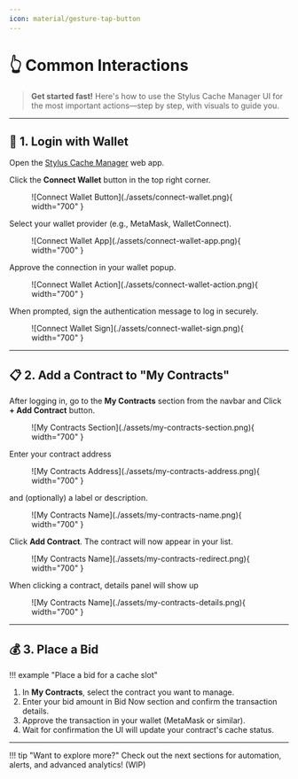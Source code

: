 ```yaml
---
icon: material/gesture-tap-button
---
```


# **👆 Common Interactions**

> **Get started fast!** Here's how to use the Stylus Cache Manager UI for the most important actions—step by step, with visuals to guide you.

---

## **🔐 1. Login with Wallet**

Open the [Stylus Cache Manager](https://stylus.cobuilders.xyz) web app.

Click the **Connect Wallet** button in the top right corner.

<figure markdown="span">
  ![Connect Wallet Button](./assets/connect-wallet.png){ width="700" }
</figure>

Select your wallet provider (e.g., MetaMask, WalletConnect).

<figure markdown="span">
  ![Connect Wallet App](./assets/connect-wallet-app.png){ width="700" }
</figure>

Approve the connection in your wallet popup.

<figure markdown="span">
  ![Connect Wallet Action](./assets/connect-wallet-action.png){ width="700" }
</figure>

When prompted, sign the authentication message to log in securely.

<figure markdown="span">
  ![Connect Wallet Sign](./assets/connect-wallet-sign.png){ width="700" }
</figure>

---

## **📋 2. Add a Contract to "My Contracts"**

After logging in, go to the **My Contracts** section from the navbar and Click **+ Add Contract** button.

<figure markdown="span">
  ![My Contracts Section](./assets/my-contracts-section.png){ width="700" }
</figure>

Enter your contract address

<figure markdown="span">
  ![My Contracts Address](./assets/my-contracts-address.png){ width="700" }
</figure>

and (optionally) a label or description.

<figure markdown="span">
  ![My Contracts Name](./assets/my-contracts-name.png){ width="700" }
</figure>

Click **Add Contract**. The contract will now appear in your list.

<figure markdown="span">
  ![My Contracts Name](./assets/my-contracts-redirect.png){ width="700" }
</figure>

When clicking a contract, details panel will show up

<figure markdown="span">
  ![My Contracts Name](./assets/my-contracts-details.png){ width="700" }
</figure>

---

## **💰 3. Place a Bid**

!!! example "Place a bid for a cache slot"

1. In **My Contracts**, select the contract you want to manage.
2. Enter your bid amount in Bid Now section and confirm the transaction details.
3. Approve the transaction in your wallet (MetaMask or similar).
4. Wait for confirmation the UI will update your contract's cache status.

---

!!! tip "Want to explore more?"
Check out the next sections for automation, alerts, and advanced analytics! (WIP)
